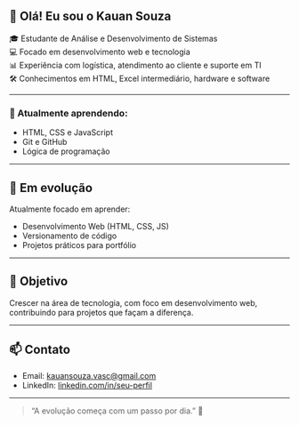 ## 👋 Olá! Eu sou o Kauan Souza

🎓 Estudante de Análise e Desenvolvimento de Sistemas  
💻 Focado em desenvolvimento web e tecnologia  
📊 Experiência com logística, atendimento ao cliente e suporte em TI  
🛠️ Conhecimentos em HTML, Excel intermediário, hardware e software  

---

### 🚀 Atualmente aprendendo:
- HTML, CSS e JavaScript  
- Git e GitHub  
- Lógica de programação  

---

## 🚀 Em evolução

Atualmente focado em aprender:

- Desenvolvimento Web (HTML, CSS, JS)  
- Versionamento de código  
- Projetos práticos para portfólio  

---

## 🎯 Objetivo

Crescer na área de tecnologia, com foco em desenvolvimento web, contribuindo para projetos que façam a diferença.

---

## 📫 Contato

- Email: kauansouza.vasc@gmail.com  
- LinkedIn: [linkedin.com/in/seu-perfil](https://www.linkedin.com/in/kauandevads)

---

> “A evolução começa com um passo por dia.” 🚀
